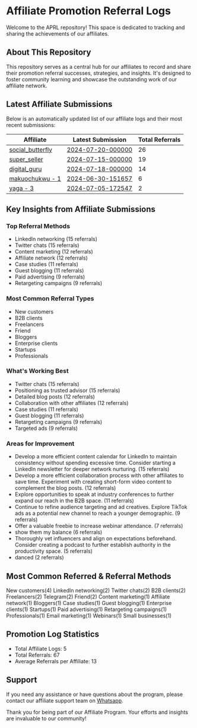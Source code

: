 # Affiliate Promotion Referral Logs

Welcome to the APRL repository! This space is dedicated to tracking and sharing the achievements of our affiliates.

## About This Repository

This repository serves as a central hub for our affiliates to record and share their promotion referral successes, strategies, and insights. It's designed to foster community learning and showcase the outstanding work of our affiliate network.

## Latest Affiliate Submissions

Below is an automatically updated list of our affiliate logs and their most recent submissions:

<!-- AFFILIATE LIST START -->
| Affiliate | Latest Submission | Total Referrals |
|-----------|--------------------|-----------------|
| [social_butterfly](affiliate_logs/social_butterfly) | [2024-07-20-000000](affiliate_logs/social_butterfly/2024-07-20_submission.md) | 26 |
| [super_seller](affiliate_logs/super_seller) | [2024-07-15-000000](affiliate_logs/super_seller/2024-07-15_submission.md) | 19 |
| [digital_guru](affiliate_logs/digital_guru) | [2024-07-18-000000](affiliate_logs/digital_guru/2024-07-18_submission.md) | 14 |
| [makuochukwu - 1](affiliate_logs/makuochukwu_1) | [2024-06-30-151657](affiliate_logs/makuochukwu_1/2024-06-30-151657_submission.md) | 6 |
| [yaga - 3](affiliate_logs/yaga_3) | [2024-07-05-172547](affiliate_logs/yaga_3/2024-07-05-172547_submission.md) | 2 |

<!-- AFFILIATE LIST END -->

## Key Insights from Affiliate Submissions

### Top Referral Methods
<!-- TOP REFERRAL METHODS START -->
- LinkedIn networking (15 referrals)
- Twitter chats (15 referrals)
- Content marketing (12 referrals)
- Affiliate network (12 referrals)
- Case studies (11 referrals)
- Guest blogging (11 referrals)
- Paid advertising (9 referrals)
- Retargeting campaigns (9 referrals)
<!-- TOP REFERRAL METHODS END -->

### Most Common Referral Types
<!-- COMMON REFERRAL TYPES START -->
- New customers
- B2B clients
- Freelancers
- Friend
- Bloggers
- Enterprise clients
- Startups
- Professionals
<!-- COMMON REFERRAL TYPES END -->

### What's Working Best
<!-- WHATS WORKING BEST START -->
- Twitter chats (15 referrals)
- Positioning as trusted advisor (15 referrals)
- Detailed blog posts (12 referrals)
- Collaboration with other affiliates (12 referrals)
- Case studies (11 referrals)
- Guest blogging (11 referrals)
- Retargeting campaigns (9 referrals)
- Targeted ads (9 referrals)
<!-- WHATS WORKING BEST END -->

### Areas for Improvement
<!-- AREAS FOR IMPROVEMENT START -->
- Develop a more efficient content calendar for LinkedIn to maintain consistency without spending excessive time. Consider starting a LinkedIn newsletter for deeper network nurturing. (15 referrals)
- Develop a more efficient collaboration process with other affiliates to save time. Experiment with creating short-form video content to complement the blog posts. (12 referrals)
- Explore opportunities to speak at industry conferences to further expand our reach in the B2B space. (11 referrals)
- Continue to refine audience targeting and ad creatives. Explore TikTok ads as a potential new channel to reach a younger demographic. (9 referrals)
- Offer a valuable freebie to increase webinar attendance. (7 referrals)
- show them my balance (6 referrals)
- Thoroughly vet influencers and align on expectations beforehand. Consider creating a podcast to further establish authority in the productivity space. (5 referrals)
- danced (2 referrals)
<!-- AREAS FOR IMPROVEMENT END -->

## Most Common Referred & Referral Methods
<!-- TAG CLOUD START -->
New customers(4) LinkedIn networking(2) Twitter chats(2) B2B clients(2) Freelancers(2) Telegram(2) Friend(2) Content marketing(1) Affiliate network(1) Bloggers(1) Case studies(1) Guest blogging(1) Enterprise clients(1) Startups(1) Paid advertising(1) Retargeting campaigns(1) Professionals(1) Email marketing(1) Webinars(1) Small businesses(1)
<!-- TAG CLOUD END -->

## Promotion Log Statistics
<!-- PROGRAM STATS START -->
- Total Affiliate Logs: 5
- Total Referrals: 67
- Average Referrals per Affiliate: 13
<!-- PROGRAM STATS END -->

## Support
If you need any assistance or have questions about the program, please contact our affiliate support team on [Whatsapp](https://wa.me/message/3IE3FXO3INXHM1).

Thank you for being part of our Affiliate Program. Your efforts and insights are invaluable to our community!